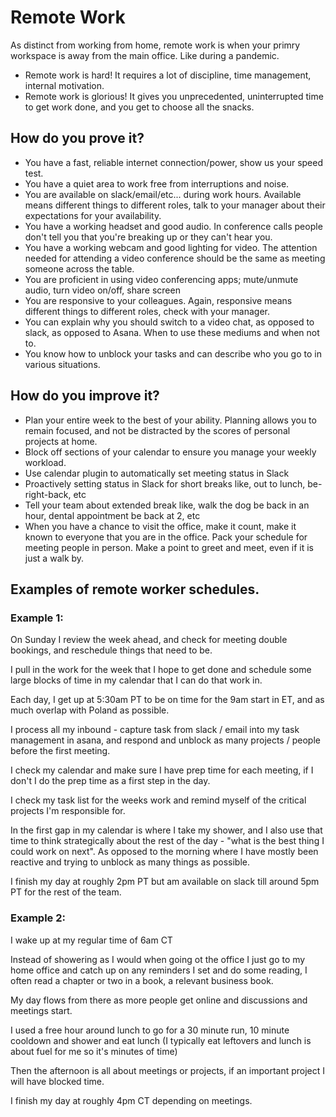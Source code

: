 # Remote Work

As distinct from working from home, remote work is when your primry workspace is away from the main office.
Like during a pandemic.

- Remote work is hard!  It requires a lot of discipline, time management, internal motivation.
- Remote work is glorious!  It gives you unprecedented, uninterrupted time to get work done,
and you get to choose all the snacks.


## How do you prove it?

- You have a fast, reliable internet connection/power, show us your speed test.
- You have a quiet area to work free from interruptions and noise.
- You are available on slack/email/etc... during work hours.  Available means different things to different roles,
talk to your manager about their expectations for your availability.
- You have a working headset and good audio.  In conference calls people don't tell you that you're breaking up or
they can't hear you.
- You have a working webcam and good lighting for video.  The attention needed for attending a video conference
should be the same as meeting someone across the table.
- You are proficient in using video conferencing apps; mute/unmute audio, turn video on/off, share screen
- You are responsive to your colleagues.  Again, responsive means different things to different roles,
check with your manager.
- You can explain why you should switch to a video chat, as opposed to slack, as opposed to Asana.
When to use these mediums and when not to.
- You know how to unblock your tasks and can describe who you go to in various situations.

## How do you improve it?

- Plan your entire week to the best of your ability.  Planning allows you to remain focused,
and not be distracted by the scores of personal projects at home.
- Block off sections of your calendar to ensure you manage your weekly workload.
- Use calendar plugin to automatically set meeting status in Slack
- Proactively setting status in Slack for short breaks like, out to lunch, be-right-back, etc
- Tell your team about extended break like, walk the dog be back in an hour, dental appointment be back at 2, etc
- When you have a chance to visit the office, make it count, make it known to everyone that you are in the office.
Pack your schedule for meeting people in person. Make a point to greet and meet, even if it is just a walk by.

## Examples of remote worker schedules.

### Example 1:
On Sunday I review the week ahead, and check for meeting double bookings, and reschedule things that need to be.

I pull in the work for the week that I hope to get done and schedule some large blocks of time in my calendar that
I can do that work in.

Each day, I get up at 5:30am PT to be on time for the 9am start in ET, and as much overlap with Poland as possible.

I process all my inbound - capture task from slack / email into my task management in asana, and respond and
unblock as many projects / people before the first meeting.

I check my calendar and make sure I have prep time for each meeting, if I don't I do the prep time as a first step in
the day.

I check my task list for the weeks work and remind myself of the critical projects I'm responsible for.

In the first gap in my calendar is where I take my shower, and I also use that time to think strategically about the
rest of the day - "what is the best thing I could work on next".  As opposed to the morning where I have mostly been
reactive and trying to unblock as many things as possible.

I finish my day at roughly 2pm PT but am available on slack till around 5pm PT for the rest of the team.

### Example 2:
I wake up at my regular time of 6am CT

Instead of showering as I would when going ot the office I just go to my home office and catch up on any reminders
I set and do some reading, I often read a chapter or two in a book, a relevant business book.

My day flows from there as more people get online and discussions and meetings start.

I used a free hour around lunch to go for a 30 minute run, 10 minute cooldown and shower and eat lunch
(I typically eat leftovers and lunch is about fuel for me so it's minutes of time)

Then the afternoon is all about meetings or projects, if an important project I will have blocked time.

I finish my day at roughly 4pm CT depending on meetings.
